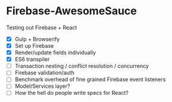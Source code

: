 Firebase-AwesomeSauce
=====================

Testing out Firebase + React

* [x] Gulp + Browserify
* [x] Set up Firebase
* [x] Render/update fields individually 
* [x] ES6 transpiler
* [ ] Transaction nesting / conflict resolution / concurrency
* [ ] Firebase validation/auth
* [ ] Benchmark overhead of fine grained Firebase event listeners
* [ ] Model/Services layer?
* [ ] How the hell do people write specs for React?
